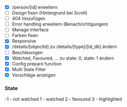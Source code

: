 - [x] /person/[id] erweitern
- [ ] Design fixen (Hintergrund bei Scroll)
- [ ] 404 hinzufügen
- [ ] Error handling erweitern (Benachrichtigungen)
- [ ] Manage Interface
- [ ] Farben fixen
- [x] Responsive
- [x] /details/[objectId] zu /details/[type]/[id_db] ändern
- [ ] Beschleunigen
- [x] Watched, Favoured, ... zu state: 0, state: 1 ändern
- [x] Config prepare function
- [x] Multi State Filter
- [x] Vorschläge anzeigen

### State

-1 - not watched
1 - watched
2 - favoured
3 - highlighted
